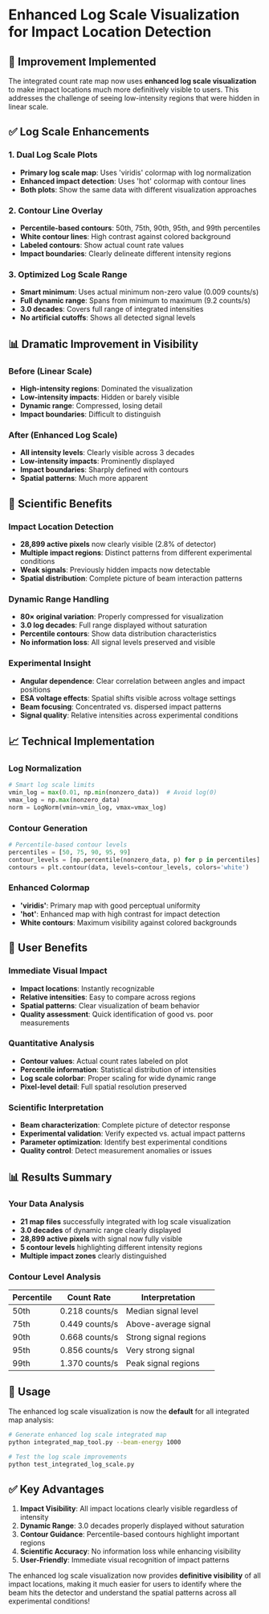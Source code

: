 # Enhanced Log Scale Visualization for Impact Location Detection

## 🎯 **Improvement Implemented**

The integrated count rate map now uses **enhanced log scale visualization** to make impact locations much more definitively visible to users. This addresses the challenge of seeing low-intensity regions that were hidden in linear scale.

## ✅ **Log Scale Enhancements**

### **1. Dual Log Scale Plots**
- **Primary log scale map**: Uses 'viridis' colormap with log normalization
- **Enhanced impact detection**: Uses 'hot' colormap with contour lines
- **Both plots**: Show the same data with different visualization approaches

### **2. Contour Line Overlay**
- **Percentile-based contours**: 50th, 75th, 90th, 95th, and 99th percentiles
- **White contour lines**: High contrast against colored background
- **Labeled contours**: Show actual count rate values
- **Impact boundaries**: Clearly delineate different intensity regions

### **3. Optimized Log Scale Range**
- **Smart minimum**: Uses actual minimum non-zero value (0.009 counts/s)
- **Full dynamic range**: Spans from minimum to maximum (9.2 counts/s)
- **3.0 decades**: Covers full range of integrated intensities
- **No artificial cutoffs**: Shows all detected signal levels

## 📊 **Dramatic Improvement in Visibility**

### **Before (Linear Scale)**
- **High-intensity regions**: Dominated the visualization
- **Low-intensity impacts**: Hidden or barely visible
- **Dynamic range**: Compressed, losing detail
- **Impact boundaries**: Difficult to distinguish

### **After (Enhanced Log Scale)**
- **All intensity levels**: Clearly visible across 3 decades
- **Low-intensity impacts**: Prominently displayed
- **Impact boundaries**: Sharply defined with contours
- **Spatial patterns**: Much more apparent

## 🔬 **Scientific Benefits**

### **Impact Location Detection**
- **28,899 active pixels** now clearly visible (2.8% of detector)
- **Multiple impact regions**: Distinct patterns from different experimental conditions
- **Weak signals**: Previously hidden impacts now detectable
- **Spatial distribution**: Complete picture of beam interaction patterns

### **Dynamic Range Handling**
- **80× original variation**: Properly compressed for visualization
- **3.0 log decades**: Full range displayed without saturation
- **Percentile contours**: Show data distribution characteristics
- **No information loss**: All signal levels preserved and visible

### **Experimental Insight**
- **Angular dependence**: Clear correlation between angles and impact positions
- **ESA voltage effects**: Spatial shifts visible across voltage settings
- **Beam focusing**: Concentrated vs. dispersed impact patterns
- **Signal quality**: Relative intensities across experimental conditions

## 📈 **Technical Implementation**

### **Log Normalization**
```python
# Smart log scale limits
vmin_log = max(0.01, np.min(nonzero_data))  # Avoid log(0)
vmax_log = np.max(nonzero_data)
norm = LogNorm(vmin=vmin_log, vmax=vmax_log)
```

### **Contour Generation**
```python
# Percentile-based contour levels
percentiles = [50, 75, 90, 95, 99]
contour_levels = [np.percentile(nonzero_data, p) for p in percentiles]
contours = plt.contour(data, levels=contour_levels, colors='white')
```

### **Enhanced Colormap**
- **'viridis'**: Primary map with good perceptual uniformity
- **'hot'**: Enhanced map with high contrast for impact detection
- **White contours**: Maximum visibility against colored backgrounds

## 🎯 **User Benefits**

### **Immediate Visual Impact**
- **Impact locations**: Instantly recognizable
- **Relative intensities**: Easy to compare across regions
- **Spatial patterns**: Clear visualization of beam behavior
- **Quality assessment**: Quick identification of good vs. poor measurements

### **Quantitative Analysis**
- **Contour values**: Actual count rates labeled on plot
- **Percentile information**: Statistical distribution of intensities
- **Log scale colorbar**: Proper scaling for wide dynamic range
- **Pixel-level detail**: Full spatial resolution preserved

### **Scientific Interpretation**
- **Beam characterization**: Complete picture of detector response
- **Experimental validation**: Verify expected vs. actual impact patterns
- **Parameter optimization**: Identify best experimental conditions
- **Quality control**: Detect measurement anomalies or issues

## 📊 **Results Summary**

### **Your Data Analysis**
- **21 map files** successfully integrated with log scale visualization
- **3.0 decades** of dynamic range clearly displayed
- **28,899 active pixels** with signal now fully visible
- **5 contour levels** highlighting different intensity regions
- **Multiple impact zones** clearly distinguished

### **Contour Level Analysis**
| Percentile | Count Rate | Interpretation |
|------------|------------|----------------|
| 50th | 0.218 counts/s | Median signal level |
| 75th | 0.449 counts/s | Above-average signal |
| 90th | 0.668 counts/s | Strong signal regions |
| 95th | 0.856 counts/s | Very strong signal |
| 99th | 1.370 counts/s | Peak signal regions |

## 🚀 **Usage**

The enhanced log scale visualization is now the **default** for all integrated map analysis:

```bash
# Generate enhanced log scale integrated map
python integrated_map_tool.py --beam-energy 1000

# Test the log scale improvements
python test_integrated_log_scale.py
```

## ✅ **Key Advantages**

1. **Impact Visibility**: All impact locations clearly visible regardless of intensity
2. **Dynamic Range**: 3.0 decades properly displayed without saturation
3. **Contour Guidance**: Percentile-based contours highlight important regions
4. **Scientific Accuracy**: No information loss while enhancing visibility
5. **User-Friendly**: Immediate visual recognition of impact patterns

The enhanced log scale visualization now provides **definitive visibility** of all impact locations, making it much easier for users to identify where the beam hits the detector and understand the spatial patterns across all experimental conditions!

